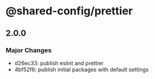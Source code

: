 # @shared-config/prettier

## 2.0.0

### Major Changes

- d26ec33: publish eslint and prettier
- 4bf52f6: publish initial packages with default settings
